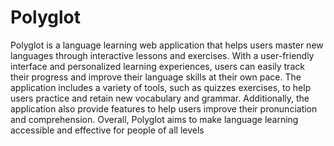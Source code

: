 # Polyglot
Polyglot is a language learning web application that helps users master new languages through interactive lessons and exercises. With a user-friendly interface and personalized learning experiences, users can easily track their progress and improve their language skills at their own pace. The application includes a variety of tools, such as quizzes exercises, to help users practice and retain new vocabulary and grammar. Additionally, the application also provide features to help users improve their pronunciation and comprehension. Overall, Polyglot aims to make language learning accessible and effective for people of all levels

